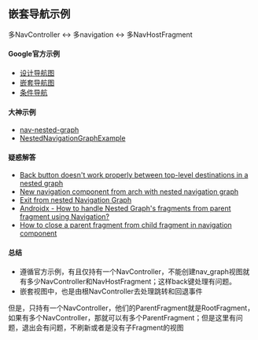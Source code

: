 ## 嵌套导航示例
多NavController <-> 多navigation <-> 多NavHostFragment

#### Google官方示例

* [设计导航图](https://developer.android.google.cn/guide/navigation/navigation-design-graph)
* [嵌套导航图](https://developer.android.google.cn/guide/navigation/navigation-nested-graphs)
* [条件导航](https://developer.android.com/guide/navigation/navigation-conditional)


#### 大神示例

* [nav-nested-graph](https://github.com/dscoppelletti/nav-nested-graph)
* [NestedNavigationGraphExample](https://github.com/usman14/NestedNavigationGraphExample)


#### 疑惑解答

* [Back button doesn't work properly between top-level destinations in a nested graph](https://issuetracker.google.com/issues/140124444)
* [New navigation component from arch with nested navigation graph](https://stackoverflow.com/questions/50730494/new-navigation-component-from-arch-with-nested-navigation-graph)
* [Exit from nested Navigation Graph](https://stackoverflow.com/questions/57614986/exit-from-nested-navigation-graph)
* [Androidx - How to handle Nested Graph's fragments from parent fragment using Navigation?](https://stackoverflow.com/questions/58072616/androidx-how-to-handle-nested-graphs-fragments-from-parent-fragment-using-nav)
* [How to close a parent fragment from child fragment in navigation component](https://stackoverflow.com/questions/54037753/how-to-close-a-parent-fragment-from-child-fragment-in-navigation-component)


#### 总结

* 遵循官方示例，有且仅持有一个NavController，不能创建nav_graph视图就有多少NavController和NavHostFragment；这样back键处理有问题。
* 嵌套视图中，也是由根NavController去处理跳转和回退事件

但是，只持有一个NavController，他们的ParentFragment就是RootFragment，
如果有多个NavController，那就可以有多个ParentFragment；但是这里有问题，退出会有问题，不刷新或者是没有子Fragment的视图